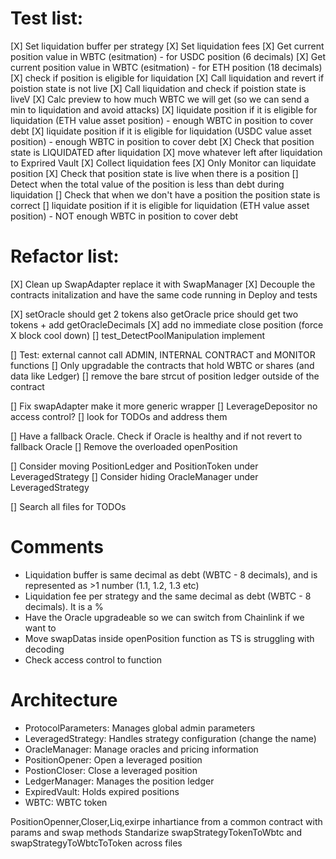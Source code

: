 # Test list:

[X] Set liquidation buffer per strategy
[X] Set liquidation fees
[X] Get current position value in WBTC (esitmation) - for USDC position (6 decimals) 
[X] Get current position value in WBTC (esitmation) - for ETH position (18 decimals) 
[X] check if position is eligible for liquidation 
[X] Call liquidation and revert if poistion state is not live 
[X] Call liquidation and check if poistion state is liveV
[X] Calc preview to how much WBTC we will get (so we can send a min to liquidation and avoid attacks) 
[X] liquidate position if it is eligible for liquidation (ETH value asset position) - enough WBTC in position to cover debt
[X] liquidate position if it is eligible for liquidation (USDC value asset position) - enough WBTC in position to cover debt
[X] Check that position state is LIQUIDATED after liquidation
[X] move whatever left after liquidation to Exprired Vault
[X] Collect liquidation fees
[X] Only Monitor can liquidate position
[X] Check that position state is live when there is a position
[] Detect when the total value of the position is less than debt during liquidation
[] Check that when we don't have a position the position state is correct
[] liquidate position if it is eligible for liquidation (ETH value asset position) - NOT enough WBTC in position to cover debt

# Refactor list:

[X] Clean up SwapAdapter replace it with SwapManager
[X] Decouple the contracts initalization and have the same code running in Deploy and tests

[X] setOracle should get 2 tokens also getOracle price should get two tokens + add getOracleDecimals
[X] add no immediate close position (force X block cool down)
[] test_DetectPoolManipulation implement

[] Test: external cannot call ADMIN, INTERNAL CONTRACT and MONITOR functions
[] Only upgradable the contracts that hold WBTC or shares (and data like Ledger)
[] remove the bare strcut of position ledger outside of the contract

[] Fix swapAdapter make it more generic wrapper
[] LeverageDepositor no access control?
[] look for TODOs and address them

[] Have a fallback Oracle. Check if Oracle is healthy and if not revert to fallback Oracle
[] Remove the overloaded openPosition

[] Consider moving PositionLedger and PositionToken under LeveragedStrategy
[] Consider hiding OracleManager under LeveragedStrategy

[] Search all files for TODOs

# Comments

- Liquidation buffer is same decimal as debt (WBTC - 8 decimals), and is represented as >1 number (1.1, 1.2, 1.3 etc)
- Liquidation fee per strategy and the same decimal as debt (WBTC - 8 decimals). It is a %
- Have the Oracle upgradeable so we can switch from Chainlink if we want to
- Move swapDatas inside openPosition function as TS is struggling with decoding
- Check access control to function


# Architecture

- ProtocolParameters: Manages global admin parameters
- LeveragedStrategy: Handles strategy configuration (change the name)
- OracleManager: Manage oracles and pricing information
- PositionOpener: Open a leveraged position
- PostionCloser: Close a leveraged position
- LedgerManager: Manages the position ledger
- ExpiredVault: Holds expired positions
- WBTC: WBTC token


PositionOpenner,Closer,Liq,exirpe inhartiance from a common contract with params and swap methods
Standarize swapStrategyTokenToWbtc and swapStrategyToWbtcToToken across files